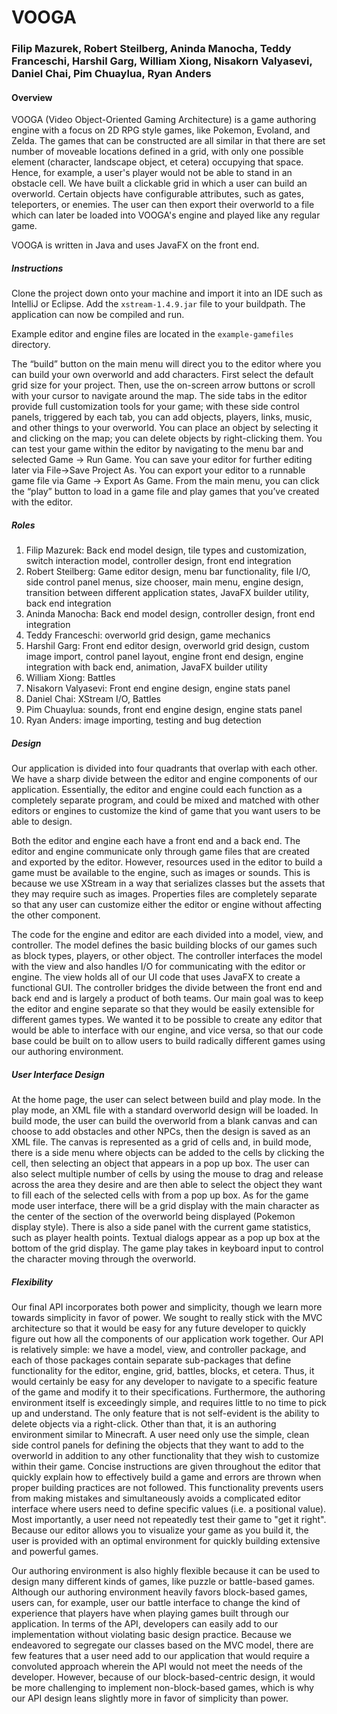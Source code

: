 # VOOGA

### Filip Mazurek, Robert Steilberg, Aninda Manocha, Teddy Franceschi, Harshil Garg, William Xiong, Nisakorn Valyasevi, Daniel Chai, Pim Chuaylua, Ryan Anders

#### Overview

VOOGA (Video Object-Oriented Gaming Architecture) is a game authoring engine with a focus on 2D RPG style games, like Pokemon, Evoland, and Zelda. The games that can be constructed are all similar in that there are set number of moveable locations defined in a grid, with only one possible element (character, landscape object, et cetera) occupying that space. Hence, for example, a user's player would not be able to stand in an obstacle cell. We have built a clickable grid in which a user can build an overworld. Certain objects have configurable attributes, such as gates, teleporters, or enemies. The user can then export their overworld to a file which can later be loaded into VOOGA's engine and played like any regular game.

VOOGA is written in Java and uses JavaFX on the front end.

##### Instructions

Clone the project down onto your machine and import it into an IDE such as IntelliJ or Eclipse. Add the `xstream-1.4.9.jar` file to your buildpath. The application can now be compiled and run.

Example editor and engine files are located in the `example-gamefiles` directory.

The “build” button on the main menu will direct you to the editor where you can build your own overworld and add characters. First select the default grid size for your project. Then, use the on-screen arrow buttons or scroll with your cursor to navigate around the map. The side tabs in the editor provide full customization tools for your game; with these side control panels, triggered by each tab, you can add objects, players, links, music, and other things to your overworld. You can place an object by selecting it and clicking on the map; you can delete objects by right-clicking them. You can test your game within the editor by navigating to the menu bar and selected Game -> Run Game. You can save your editor for further editing later via File->Save Project As. You can export your editor to a runnable game file via Game -> Export As Game. From the main menu, you can click the “play” button to load in a game file and play games that you’ve created with the editor.

##### Roles

1. Filip Mazurek: Back end model design, tile types and customization, switch interaction model, controller design, front end integration
2. Robert Steilberg: Game editor design, menu bar functionality, file I/O, side control panel menus, size chooser, main menu, engine design, transition between different application states, JavaFX builder utility, back end integration
3. Aninda Manocha: Back end model design, controller design, front end integration
4. Teddy Franceschi: overworld grid design, game mechanics
5. Harshil Garg: Front end editor design, overworld grid design, custom image import, control panel layout, engine front end design, engine integration with back end, animation, JavaFX builder utility
6. William Xiong: Battles
7. Nisakorn Valyasevi: Front end engine design, engine stats panel
8. Daniel Chai: XStream I/O, Battles
9. Pim Chuaylua: sounds, front end engine design, engine stats panel
10. Ryan Anders: image importing, testing and bug detection

##### Design

Our application is divided into four quadrants that overlap with each other. We have a sharp divide between the editor and engine components of our application. Essentially, the editor and engine could each function as a completely separate program, and could be mixed and matched with other editors or engines to customize the kind of game that you want users to be able to design.

Both the editor and engine each have a front end and a back end. The editor and engine communicate only through game files that are created and exported by the editor. However, resources used in the editor to build a game must be available to the engine, such as images or sounds. This is because we use XStream in a way that serializes classes but the assets that they may require such as images. Properties files are completely separate so that any user can customize either the editor or engine without affecting the other component.

The code for the engine and editor are each divided into a model, view, and controller. The model defines the basic building blocks of our games such as block types, players, or other object. The controller interfaces the model with the view and also handles I/O for communicating with the editor or engine. The view holds all of our UI code that uses JavaFX to create a functional GUI. The controller bridges the divide between the front end and back end and is largely a product of both teams.
Our main goal was to keep the editor and engine separate so that they would be easily extensible for different games types. We wanted it to be possible to create any editor that would be able to interface with our engine, and vice versa, so that our code base could be built on to allow users to build radically different games using our authoring environment.

##### User Interface Design

At the home page, the user can select between build and play mode. In the play mode, an XML file with a standard overworld design will be loaded. In build mode, the user can build the overworld from a blank canvas and can choose to add obstacles and other NPCs, then the design is saved as an XML file. The canvas is represented as a grid of cells and, in build mode, there is a side menu where objects can be added to the cells by clicking the cell, then selecting an object that appears in a pop up box. The user can also select multiple number of cells by using the mouse to drag and release across the area they desire and are then able to select the object they want to fill each of the selected cells with from a pop up box. As for the game mode user interface, there will be a grid display with the main character as the center of the section of the overworld being displayed (Pokemon display style). There is also a side panel with the current game statistics, such as player health points. Textual dialogs appear as a pop up box at the bottom of the grid display. The game play takes in keyboard input to control the character moving through the overworld.

##### Flexibility

Our final API incorporates both power and simplicity, though we learn more towards simplicity in favor of power. We sought to really stick with the MVC architecture so that it would be easy for any future developer to quickly figure out how all the components of our application work together. Our API is relatively simple: we have a model, view, and controller package, and each of those packages contain separate sub-packages that define functionality for the editor, engine, grid, battles, blocks, et cetera. Thus, it would certainly be easy for any developer to navigate to a specific feature of the game and modify it to their specifications. Furthermore, the authoring environment itself is exceedingly simple, and requires little to no time to pick up and understand. The only feature that is not self-evident is the ability to delete objects via a right-click. Other than that, it is an authoring environment similar to Minecraft. A user need only use the simple, clean side control panels for defining the objects that they want to add to the overworld in addition to any other functionality that they wish to customize within their game. Concise instructions are given throughout the editor that quickly explain how to effectively build a game and errors are thrown when proper building practices are not followed. This functionality prevents users from making mistakes and simultaneously avoids a complicated editor interface where users need to define specific values (i.e. a positional value). Most importantly, a user need not repeatedly test their game to "get it right". Because our editor allows you to visualize your game as you build it, the user is provided with an optimal environment for quickly building extensive and powerful games.

Our authoring environment is also highly flexible because it can be used to design many different kinds of games, like puzzle or battle-based games. Although our authoring environment heavily favors block-based games, users can, for example, user our battle interface to change the kind of experience that players have when playing games built through our application. In terms of the API, developers can easily add to our implementation without violating basic design practice. Because we endeavored to segregate our classes based on the MVC model, there are few features that a user need add to our application that would require a convoluted approach wherein the API would not meet the needs of the developer. However, because of our block-based-centric design, it would be more challenging to implement non-block-based games, which is why our API design leans slightly more in favor of simplicity than power.
